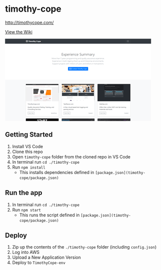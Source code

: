 # timothy-cope
http://timothycope.com/

[View the Wiki](https://github.com/kirbycope/timothy-cope/wiki)

![Screenshot](https://github.com/kirbycope/timothy-cope/raw/master/timothy-cope.png)

## Getting Started
1. Install VS Code
1. Clone this repo
1. Open `timothy-cope` folder from the cloned repo in VS Code
1. In terminal run `cd ./timothy-cope`
1. Run `npm install`
   - This installs dependencies defined in `[package.json](timothy-cope/package.json)`

## Run the app
1. In terminal run `cd ./timothy-cope`
1. Run `npm start`
   - This runs the script defined in `[package.json](timothy-cope/package.json)`

## Deploy
1. Zip up the contents of the `./timothy-cope` folder (including `config.json`)
1. Log into AWS
1. Upload a New Application Version
1. Deploy to `TimothyCope-env`
